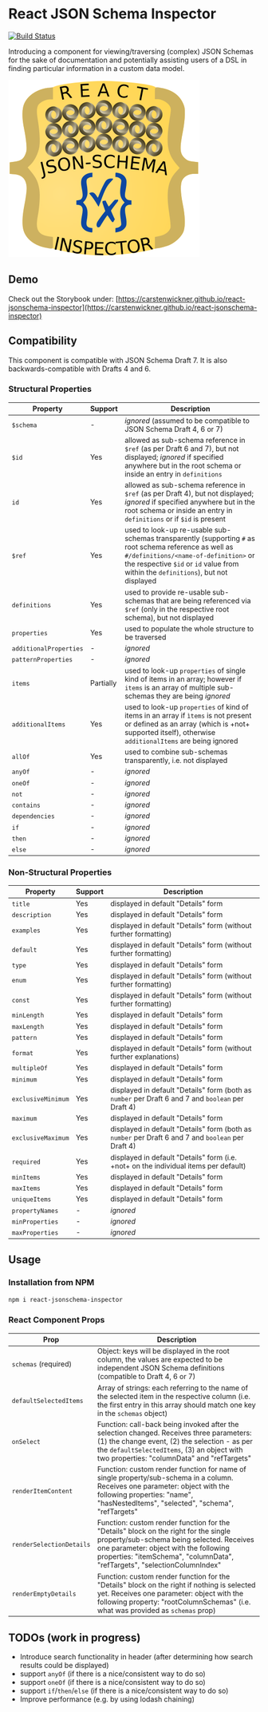 # React JSON Schema Inspector

[![Build Status][travis-ci-image]][travis-ci-url]

Introducing a component for viewing/traversing (complex) JSON Schemas for the sake of documentation and potentially assisting users of a DSL in finding particular information in a custom data model.

![Logo][main-logo-image]

## Demo

Check out the Storybook under: [https://carstenwickner.github.io/react-jsonschema-inspector](https://carstenwickner.github.io/react-jsonschema-inspector)

## Compatibility

This component is compatible with JSON Schema Draft 7.
It is also backwards-compatible with Drafts 4 and 6.

### Structural Properties

| Property | Support | Description |
| --- | --- |--- |
| `$schema` | - | *ignored* (assumed to be compatible to JSON Schema Draft 4, 6 or 7) |
| `$id` | Yes | allowed as sub-schema reference in `$ref` (as per Draft 6 and 7), but not displayed; *ignored* if specified anywhere but in the root schema or inside an entry in `definitions` |
| `id` | Yes | allowed as sub-schema reference in `$ref` (as per Draft 4), but not displayed; *ignored* if specified anywhere but in the root schema or inside an entry in `definitions` or if `$id` is present |
| `$ref` | Yes | used to look-up re-usable sub-schemas transparently (supporting `#` as root schema reference as well as `#/definitions/<name-of-definition>` or the respective `$id` or `id` value from within the `definitions`), but not displayed |
| `definitions`| Yes | used to provide re-usable sub-schemas that are being referenced via `$ref` (only in the respective root schema), but not displayed |
| `properties`| Yes | used to populate the whole structure to be traversed |
| `additionalProperties` | - | *ignored* |
| `patternProperties` | - | *ignored* |
| `items`| Partially | used to look-up `properties` of single kind of items in an array; however if `items` is an array of multiple sub-schemas they are being *ignored* |
| `additionalItems`| Yes | used to look-up `properties` of kind of items in an array if `ìtems` is not present or defined as an array (which is +not+ supported itself), otherwise `additionalItems` are being ignored |
| `allOf` | Yes | used to combine sub-schemas transparently, i.e. not displayed |
| `anyOf` | - | *ignored* |
| `oneOf` | - | *ignored* |
| `not` | - | *ignored* |
| `contains` | - | *ignored* |
| `dependencies` | - | *ignored* |
| `if` | - | *ignored* |
| `then` | - | *ignored* |
| `else` | - | *ignored* |

### Non-Structural Properties

| Property | Support | Description |
| --- | --- |--- |
| `title` | Yes | displayed in default "Details" form |
| `description` | Yes | displayed in default "Details" form |
| `examples` | Yes | displayed in default "Details" form (without further formatting) |
| `default` | Yes | displayed in default "Details" form (without further formatting) |
| `type` | Yes | displayed in default "Details" form |
| `enum` | Yes | displayed in default "Details" form (without further formatting) |
| `const` | Yes | displayed in default "Details" form (without further formatting) |
| `minLength` | Yes | displayed in default "Details" form |
| `maxLength` | Yes | displayed in default "Details" form |
| `pattern` | Yes | displayed in default "Details" form |
| `format` | Yes | displayed in default "Details" form (without further explanations) |
| `multipleOf` | Yes | displayed in default "Details" form |
| `minimum` | Yes | displayed in default "Details" form |
| `exclusiveMinimum` | Yes | displayed in default "Details" form (both as `number` per Draft 6 and 7 and `boolean` per Draft 4) |
| `maximum` | Yes | displayed in default "Details" form |
| `exclusiveMaximum` | Yes | displayed in default "Details" form (both as `number` per Draft 6 and 7 and `boolean` per Draft 4) |
| `required` | Yes | displayed in default "Details" form (i.e. +not+ on the individual items per default) |
| `minItems` | Yes | displayed in default "Details" form |
| `maxItems` | Yes | displayed in default "Details" form |
| `uniqueItems` | Yes | displayed in default "Details" form |
| `propertyNames` | - | *ignored* |
| `minProperties` | - | *ignored* |
| `maxProperties` | - | *ignored* |


## Usage

### Installation from NPM

```shell
npm i react-jsonschema-inspector
```

### React Component Props

| Prop | Description |
| --- | --- |
| `schemas` (required) | Object: keys will be displayed in the root column, the values are expected to be independent JSON Schema definitions (compatible to Draft 4, 6 or 7) |
| `defaultSelectedItems` | Array of strings: each referring to the name of the selected item in the respective column (i.e. the first entry in this array should match one key in the `schemas` object) |
| `onSelect` | Function: call-back being invoked after the selection changed. Receives three parameters: (1) the change event, (2) the selection - as per the `defaultSelectedItems`, (3) an object with two properties: "columnData" and "refTargets" |
| `renderItemContent` | Function: custom render function for name of single property/sub-schema in a column. Receives one parameter: object with the following properties: "name", "hasNestedItems", "selected", "schema", "refTargets" |
| `renderSelectionDetails` | Function: custom render function for the "Details" block on the right for the single property/sub-schema being selected. Receives one parameter: object with the following properties: "itemSchema", "columnData", "refTargets", "selectionColumnIndex" |
| `renderEmptyDetails` | Function: custom render function for the "Details" block on the right if nothing is selected yet. Receives one parameter: object with the following property: "rootColumnSchemas" (i.e. what was provided as `schemas` prop)

## TODOs (work in progress)

- Introduce search functionality in header (after determining how search results could be displayed)
- support `anyOf` (if there is a nice/consistent way to do so)
- support `oneOf` (if there is a nice/consistent way to do so)
- support `if`/`then`/`else` (if there is a nice/consistent way to do so)
- Improve performance (e.g. by using lodash chaining)


[main-logo-image]: https://raw.githubusercontent.com/CarstenWickner/react-jsonschema-inspector/master/logo.svg
[travis-ci-image]: https://travis-ci.org/CarstenWickner/react-jsonschema-inspector.svg
[travis-ci-url]: https://travis-ci.org/CarstenWickner/react-jsonschema-inspector
